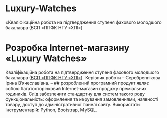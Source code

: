# Luxury-Watches
«Кваліфікаційна робота на підтвердження ступеня фахового молодшого бакалавра (ВСП «ППФК НТУ «ХПІ»)
# Розробка Internet-магазину  «Luxury Watches»
Кваліфікаційна робота на підтвердження ступеня фахового молодшого  бакалавра ([ВСП «ППФК НТУ «ХПІ»](http://polytechnic.poltava.ua)).
Керівник роботи – Серебреннікова Ірина В’ячеславівна.
⎯ ## розроблений програмний продукт являє собою багатосторінковий Internet-магазин продажу преміальних годиників. Слід забезпечити стандартну для систем такого роду функціональність: оформлення та керування замовленнями, наявності товару, доступ до адміністративної панелі сайту. Використати інструментарій: Python, Bootstrap, MySQL.
